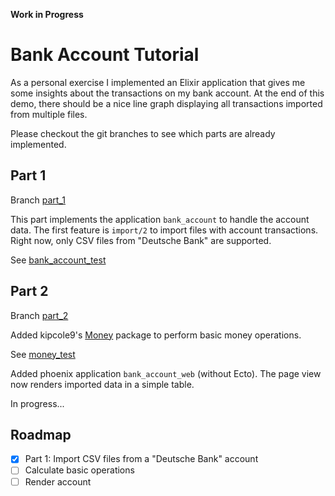 **Work in Progress**

# Bank Account Tutorial

As a personal exercise I implemented an Elixir application that gives me some insights about the transactions on my bank account. At the end of this demo, there should be a nice line graph displaying all transactions imported from multiple files.

Please checkout the git branches to see which parts are already implemented.

## Part 1

Branch [part_1](https://github.com/f34nk/bank_account_tutorial/tree/part_1)

This part implements the application `bank_account` to handle the account data.
The first feature is `import/2` to import files with account transactions.
Right now, only CSV files from "Deutsche Bank" are supported.

See [bank_account_test](https://github.com/f34nk/bank_account_tutorial/blob/part_1/bank_account/test/bank_account_test.exs)

## Part 2

Branch [part_2](https://github.com/f34nk/bank_account_tutorial/tree/part_2)

Added kipcole9's [Money](https://github.com/kipcole9/money) package to perform basic money operations.

See [money_test](https://github.com/f34nk/bank_account_tutorial/blob/part_2/bank_account/test/money_test.exs)


Added phoenix application `bank_account_web` (without Ecto).
The page view now renders imported data in a simple table.

In progress...

## Roadmap

- [x] Part 1: Import CSV files from a "Deutsche Bank" account
- [ ] Calculate basic operations
- [ ] Render account
